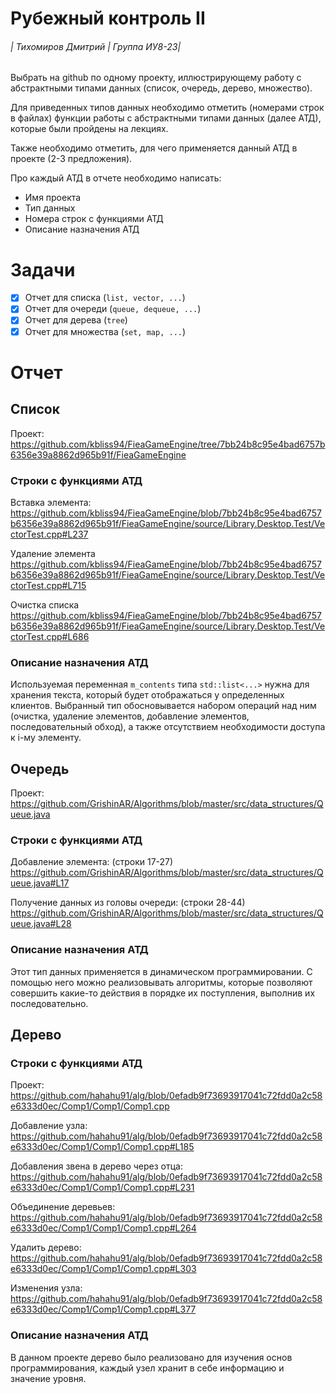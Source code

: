 # Рубежный контроль II

###### | Тихомиров Дмитрий | Группа ИУ8-23|
Выбрать на github по одному проекту, иллюстрирующему работу с абстрактными типами данных (список, очередь, дерево, множество).

Для приведенных типов данных необходимо отметить (номерами строк в файлах) функции работы с абстрактными типами данных (далее АТД), которые были пройдены на лекциях.

Также необходимо отметить, для чего применяется данный АТД в проекте (2-3 предложения).

Про каждый АТД в отчете необходимо написать:

* Имя проекта
* Тип данных
* Номера строк с функциями АТД
* Описание назначения АТД

# Задачи

- [x] Отчет для списка (``list, vector, ...``)
- [x] Отчет для очереди (``queue, dequeue, ...``)
- [x] Отчет для дерева (``tree``)
- [x] Отчет для множества (``set, map, ...``)

# Отчет

## Список

Проект:  https://github.com/kbliss94/FieaGameEngine/tree/7bb24b8c95e4bad6757b6356e39a8862d965b91f/FieaGameEngine

### Строки с функциями АТД

Вставка элемента:  https://github.com/kbliss94/FieaGameEngine/blob/7bb24b8c95e4bad6757b6356e39a8862d965b91f/FieaGameEngine/source/Library.Desktop.Test/VectorTest.cpp#L237

Удаление элемента https://github.com/kbliss94/FieaGameEngine/blob/7bb24b8c95e4bad6757b6356e39a8862d965b91f/FieaGameEngine/source/Library.Desktop.Test/VectorTest.cpp#L715

Очистка списка https://github.com/kbliss94/FieaGameEngine/blob/7bb24b8c95e4bad6757b6356e39a8862d965b91f/FieaGameEngine/source/Library.Desktop.Test/VectorTest.cpp#L686

### Описание назначения АТД

Используемая переменная ``m_contents`` типа ``std::list<...>`` нужна для хранения текста, который будет отображаться у определенных клиентов. Выбранный тип обосновывается набором операций над ним (очистка, удаление элементов, добавление элементов, последовательный обход), а также отсутствием необходимости доступа к i-му элементу.

## Очередь

Проект: https://github.com/GrishinAR/Algorithms/blob/master/src/data_structures/Queue.java

### Строки с функциями АТД

Добавление элемента: (строки 17-27)
https://github.com/GrishinAR/Algorithms/blob/master/src/data_structures/Queue.java#L17

Получение данных из головы очереди: (строки 28-44)
https://github.com/GrishinAR/Algorithms/blob/master/src/data_structures/Queue.java#L28

### Описание назначения АТД 
Этот тип данных применяется в динамическом программировании. С помощью него можно реализовывать алгоритмы, которые позволяют совершить какие-то действия в порядке их поступления, выполнив их последовательно.

## Дерево

### Строки с функциями АТД

Проект: https://github.com/hahahu91/alg/blob/0efadb9f73693917041c72fdd0a2c58e6333d0ec/Comp1/Comp1/Comp1.cpp

Добавление узла:
https://github.com/hahahu91/alg/blob/0efadb9f73693917041c72fdd0a2c58e6333d0ec/Comp1/Comp1/Comp1.cpp#L185

Добавления звена в дерево через отца:
https://github.com/hahahu91/alg/blob/0efadb9f73693917041c72fdd0a2c58e6333d0ec/Comp1/Comp1/Comp1.cpp#L231

Объединение деревьев:
https://github.com/hahahu91/alg/blob/0efadb9f73693917041c72fdd0a2c58e6333d0ec/Comp1/Comp1/Comp1.cpp#L264

Удалить дерево:
https://github.com/hahahu91/alg/blob/0efadb9f73693917041c72fdd0a2c58e6333d0ec/Comp1/Comp1/Comp1.cpp#L303

Изменения узла:
https://github.com/hahahu91/alg/blob/0efadb9f73693917041c72fdd0a2c58e6333d0ec/Comp1/Comp1/Comp1.cpp#L377

### Описание назначения АТД
В данном проекте дерево было реализовано для изучения основ программирования, каждый узел хранит в себе информацию и значение уровня.

 
